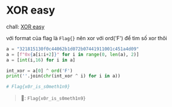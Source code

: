 # XOR easy
chall: [XOR easy](https://ctf.viblo.asia/puzzles/xor-easy-jisqsheiied)

với format của flag là `Flag{}` nên xor với ord('F') để tìm số xor thôi 
```py
a = "321815130f0c44062b1d072b07441911001c451a4d09"
a = [f"0x{a[i:i+2]}" for i in range(0, len(a), 2)]
a = [int(i,16) for i in a]

int_xor = a[0] ^ ord('F')
print(''.join(chr(int_xor ^ i) for i in a))

# Flag{x0r_is_s0meth1n9}
```

> 🚩: `Flag{x0r_is_s0meth1n9}`